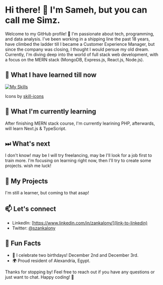 # Hi there! 👋 I'm Sameh, but you can call me Simz.

Welcome to my GitHub profile! 🚀 I'm passionate about tech, programming, and data analysis. 
I've been working in a shipping line the past 18 years, have climbed the ladder till I became a Customer Experience Manager, but since the company was closing, I thought I would persue my old dream.
Currently, I'm diving deep into the world of full stack web development, with a focus on the MERN stack (MongoDB, Express.js, React.js, Node.js).

## 🔧 What I have learned till now

[![My Skills](https://skillicons.dev/icons?i=js,html,css,react,nodejs,mongodb,php,linux,mysql)](https://skillicons.dev)

Icons by [skill-icons](https://github.com/tandpfun/skill-icons#readme)

## 🌱 What I'm currently learning

After finishing MERN stack course, I'm currently learining PHP, afterwards, will learn Next.js & TypeScript.

## ⏭ What's next

I don't know! may be I will try freelancing, may be I'll look for a job first to train more. I'm focusing on learning right now, then I'll try to create some projects.
wish me luck!

## 🚀 My Projects

I'm still a learner, but coming to that asap!


## 📫 Let's connect

[//]: # (Comment)

- LinkedIn: [https://www.linkedin.com/in/zankalony/](link-to-linkedin)
- Twitter: [@szankalony](https://twitter.com/szankalony)



## 🎉 Fun Facts

- 🎂 I celebrate two birthdays! December 2nd and December 3rd.
- 🌍 Proud resident of Alexandria, Egypt.

Thanks for stopping by! Feel free to reach out if you have any questions or just want to chat. Happy coding! 🚀
